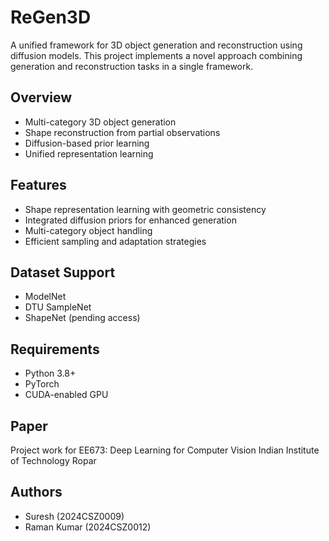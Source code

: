 # ReGen3D

A unified framework for 3D object generation and reconstruction using diffusion models. This project implements a novel approach combining generation and reconstruction tasks in a single framework.

## Overview
- Multi-category 3D object generation
- Shape reconstruction from partial observations
- Diffusion-based prior learning
- Unified representation learning

## Features
- Shape representation learning with geometric consistency
- Integrated diffusion priors for enhanced generation
- Multi-category object handling
- Efficient sampling and adaptation strategies

## Dataset Support
- ModelNet
- DTU SampleNet
- ShapeNet (pending access)

## Requirements
- Python 3.8+
- PyTorch
- CUDA-enabled GPU

## Paper
Project work for EE673: Deep Learning for Computer Vision
Indian Institute of Technology Ropar

## Authors
- Suresh (2024CSZ0009)
- Raman Kumar (2024CSZ0012)
